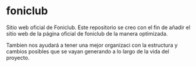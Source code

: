 # foniclub
Sitio web oficial de Foniclub.
Este  repositorio  se creo con el fin de añadir el sitio web de la página oficial de foniclub de la  manera optimizada.

Tambien nos ayudará a tener una mejor organizaci  con la estructura y cambios posibles que se vayan generando a lo largo de la vida del proyecto. 
